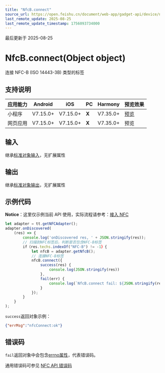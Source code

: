 ```yaml
---
title: "NfcB.connect"
source_url: https://open.feishu.cn/document/web-app/gadget-api/device/nfc/nfcb/connect
last_remote_update: 2025-08-25
last_remote_update_timestamp: 1756093734000
---
```

最后更新于 2025-08-25

# NfcB.connect(Object object)

连接 NFC-B (ISO 14443-3B) 类型的标签

## 支持说明

应用能力 | Android | iOS | PC | Harmony | 预览效果
--- | --- | --- | --- | --- | ---
小程序 | V7.15.0+ | V7.15.0+ | **X** | V7.35.0+ | [预览](https://applink.feishu.cn/client/mini_program/open?appId=cli_9dff7f6ae02ad104&path=%2Fpage%2FAPI%2Fpages%2Fnfc%2Fnfc)
网页应用 | V7.15.0+ | V7.15.0+ | **X** | V7.35.0+ | 预览

## 输入
继承[标准对象输入](https://open.feishu.cn/document/uYjL24iN/ukzNy4SO3IjL5cjM)，无扩展属性

## 输出
继承[标准对象输出](https://open.feishu.cn/document/uYjL24iN/ukzNy4SO3IjL5cjM#8c92acb8)，无扩展属性

## 示例代码
**Notice**：这里仅示例当前 API 使用，实际流程请参考：[接入 NFC](https://open.feishu.cn/document/uYjL24iN/ugTN4YjL4UDO24CO1gjN)

```js
let adapter = tt.getNFCAdapter();
adapter.onDiscovered(
    (res) => {
        console.log('onDiscovered res, ' + JSON.stringify(res));
        // 扫描到NFC标签后，判断是否包含NFC-B标签
        if（res.techs.indexOf("NFC-B") != -1）{
            let nfcB = adapter.getNfcB();
            // 连接NFC-B标签
            nfcB.connect({
                success(res) {
                    console.log(JSON.stringify(res))
                },
                fail(err) {
                    console.log(`NfcB.connect fail: ${JSON.stringify(res)}`)
                }
            });   
        }   
    }
);
```
`success`返回对象示例：
```json
{"errMsg":"nfcConnect:ok"}
```

## 错误码
`fail`返回对象中会包含[errno属性](https://open.feishu.cn/document/uYjL24iN/uAjMuAjMuAjM/errno)，代表错误码。

通用错误码可参见 [NFC API 错误码](https://open.feishu.cn/document/uYjL24iN/uQzM4YjL0MDO24CNzgjN/nfc-error-codes)
